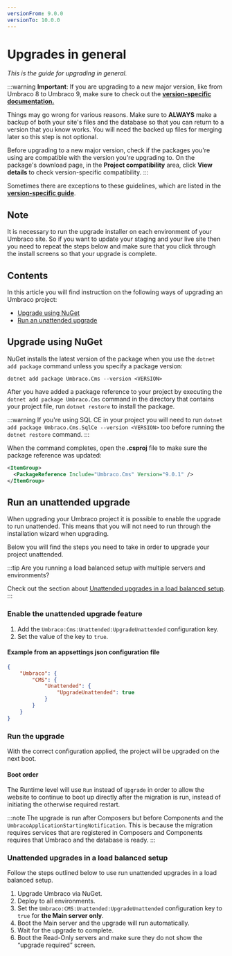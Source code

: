 ```yaml
---
versionFrom: 9.0.0
versionTo: 10.0.0
---
```


# Upgrades in general

_This is the guide for upgrading in general._

:::warning
**Important**: If you are upgrading to a new major version, like from Umbraco 8 to Umbraco 9, make sure to check out the **[version-specific documentation.](version-specific.md)**

Things may go wrong for various reasons. Make sure to **ALWAYS** make a backup of both your site's files and the database so that you can return to a version that you know works. You will need the backed up files for merging later so this step is not optional.

Before upgrading to a new major version, check if the packages you're using are compatible with the version you're upgrading to. On the package's download page, in the **Project compatibility** area, click **View details** to check version-specific compatibility.
:::

Sometimes there are exceptions to these guidelines, which are listed in the **[version-specific guide](version-specific.md)**.

## Note

It is necessary to run the upgrade installer on each environment of your Umbraco site. So if you want to update your staging and your live site then you need to repeat the steps below and make sure that you click through the install screens so that your upgrade is complete.

## Contents

In this article you will find instruction on the following ways of upgrading an Umbraco project:

* [Upgrade using NuGet](#upgrade-using-nuget)
* [Run an unattended upgrade](#run-an-unattended-upgrade)

## Upgrade using NuGet

NuGet installs the latest version of the package when you use the `dotnet add package` command unless you specify a package version:

`dotnet add package Umbraco.Cms --version <VERSION>`

After you have added a package reference to your project by executing the `dotnet add package Umbraco.Cms` command in the directory that contains your project file, run `dotnet restore` to install the package.

:::warning
If you're using SQL CE in your project you will need to run `dotnet add package Umbraco.Cms.SqlCe --version <VERSION>` too before running the `dotnet restore` command.
:::

When the command completes, open the **.csproj** file to make sure the package reference was updated:

```xml
<ItemGroup>
  <PackageReference Include="Umbraco.Cms" Version="9.0.1" />
</ItemGroup>
```

## Run an unattended upgrade

When upgrading your Umbraco project it is possible to enable the upgrade to run unattended. This means that you will not need to run through the installation wizard when upgrading.

Below you will find the steps you need to take in order to upgrade your project unattended.

:::tip
Are you running a load balanced setup with multiple servers and environments?

Check out the section about [Unattended upgrades in a load balanced setup](#unattended-upgrades-in-a-load-balanced-setup).
:::

### Enable the unattended upgrade feature

1. Add the `Umbraco:Cms:Unattended:UpgradeUnattended` configuration key.
2. Set the value of the key to `true`.

#### Example from an appsettings json configuration file
```json
{
    "Umbraco": {
        "CMS": {
            "Unattended": {
                "UpgradeUnattended": true
            }
        }
    }
}
```

### Run the upgrade

With the correct configuration applied, the project will be upgraded on the next boot.

#### Boot order

The Runtime level will use `Run` instead of `Upgrade` in order to allow the website to continue to boot up directly after the migration is run, instead of initiating the otherwise required restart.

:::note
The upgrade is run after Composers but before Components and the `UmbracoApplicationStartingNotification`. This is because the migration requires services that are registered in Composers and Components requires that Umbraco and the database is ready.
:::

### Unattended upgrades in a load balanced setup

Follow the steps outlined below to use run unattended upgrades in a load balanced setup.

1. Upgrade Umbraco via NuGet.
2. Deploy to all environments.
3. Set the `Umbraco:CMS:Unattended:UpgradeUnattended` configuration key to `true` for **the Main server only**.
4. Boot the Main server and the upgrade will run automatically.
5. Wait for the upgrade to complete.
6. Boot the Read-Only servers and make sure they do not show the “upgrade required” screen.
